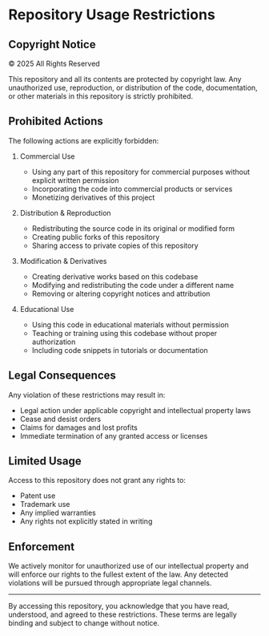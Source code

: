 # Repository Usage Restrictions

## Copyright Notice

© 2025 All Rights Reserved

This repository and all its contents are protected by copyright law. Any unauthorized use, reproduction, or distribution of the code, documentation, or other materials in this repository is strictly prohibited.

## Prohibited Actions

The following actions are explicitly forbidden:

1. Commercial Use
   - Using any part of this repository for commercial purposes without explicit written permission
   - Incorporating the code into commercial products or services
   - Monetizing derivatives of this project

2. Distribution & Reproduction
   - Redistributing the source code in its original or modified form
   - Creating public forks of this repository
   - Sharing access to private copies of this repository

3. Modification & Derivatives
   - Creating derivative works based on this codebase
   - Modifying and redistributing the code under a different name
   - Removing or altering copyright notices and attribution

4. Educational Use
   - Using this code in educational materials without permission
   - Teaching or training using this codebase without proper authorization
   - Including code snippets in tutorials or documentation

## Legal Consequences

Any violation of these restrictions may result in:
- Legal action under applicable copyright and intellectual property laws
- Cease and desist orders
- Claims for damages and lost profits
- Immediate termination of any granted access or licenses

## Limited Usage

Access to this repository does not grant any rights to:
- Patent use
- Trademark use
- Any implied warranties
- Any rights not explicitly stated in writing

## Enforcement

We actively monitor for unauthorized use of our intellectual property and will enforce our rights to the fullest extent of the law. Any detected violations will be pursued through appropriate legal channels.

---

By accessing this repository, you acknowledge that you have read, understood, and agreed to these restrictions. These terms are legally binding and subject to change without notice.
